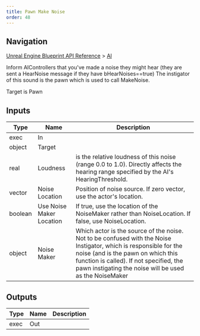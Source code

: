 ```yaml
---
title: Pawn Make Noise
order: 48
---
```

## Navigation

[Unreal Engine Blueprint API Reference](https://dev.epicgames.com/documentation/en-us/unreal-engine/BlueprintAPI) > [AI](https://dev.epicgames.com/documentation/en-us/unreal-engine/BlueprintAPI/AI)

Inform AIControllers that you've made a noise they might hear (they are sent a HearNoise message if they have bHearNoises==true)
The instigator of this sound is the pawn which is used to call MakeNoise.

Target is Pawn

## Inputs

| Type | Name | Description |
| --- | --- | --- |
| exec | In |  |
| object | Target |  |
| real | Loudness | is the relative loudness of this noise (range 0.0 to 1.0). Directly affects the hearing range specified by the AI's HearingThreshold. |
| vector | Noise Location | Position of noise source. If zero vector, use the actor's location. |
| boolean | Use Noise Maker Location | If true, use the location of the NoiseMaker rather than NoiseLocation. If false, use NoiseLocation. |
| object | Noise Maker | Which actor is the source of the noise. Not to be confused with the Noise Instigator, which is responsible for the noise (and is the pawn on which this function is called). If not specified, the pawn instigating the noise will be used as the NoiseMaker |

## Outputs

| Type | Name | Description |
| --- | --- | --- |
| exec | Out |  |

